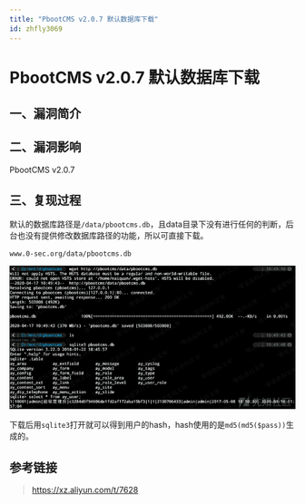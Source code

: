 ```yaml
---
title: "PbootCMS v2.0.7 默认数据库下载"
id: zhfly3069
---
```


# PbootCMS v2.0.7 默认数据库下载

## 一、漏洞简介

## 二、漏洞影响

PbootCMS v2.0.7

## 三、复现过程

默认的数据库路径是`/data/pbootcms.db`，且data目录下没有进行任何的判断，后台也没有提供修改数据库路径的功能，所以可直接下载。

```
www.0-sec.org/data/pbootcms.db 
```

![image](../img/914289160845cd6abd96bf8a6dadbee2.png)

下载后用`sqlite3`打开就可以得到用户的hash，hash使用的是`md5(md5($pass))`生成的。

## 参考链接

> https://xz.aliyun.com/t/7628